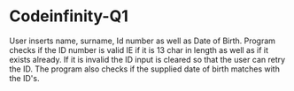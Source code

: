 # Codeinfinity-Q1

User inserts name, surname, Id number as well as Date of Birth.
Program checks if the ID number is valid IE if it is 13 char in length as well as if it exists already. If it is invalid the ID input is cleared so that the user can retry the ID.
The program also checks if the supplied date of birth matches with the ID's.
